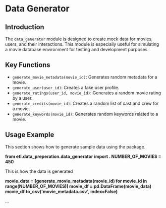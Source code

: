 # Data Generator

## Introduction
The `data_generator` module is designed to create mock data for movies, users, and their interactions. This module is especially useful for simulating a movie database environment for testing and development purposes.

## Key Functions
- `generate_movie_metadata(movie_id)`: Generates random metadata for a movie.
- `generate_user(user_id)`: Creates a fake user profile.
- `generate_ratings(user_id, movie_id)`: Generates a random movie rating by a user.
- `generate_credits(movie_id)`: Creates a random list of cast and crew for a movie.
- `generate_keywords(movie_id)`: Generates random keywords related to a movie.

## Usage Example

This section shows how to generate sample data using the package.

**from etl.data_preperation.data_generator import .
NUMBER_OF_MOVIES = 450**

This is how the data is generated

**movie_data = [generate_movie_metadata(movie_id) for movie_id in range(NUMBER_OF_MOVIES)]
movie_df = pd.DataFrame(movie_data)
movie_df.to_csv('movie_metadata.csv', index=False)**


...
